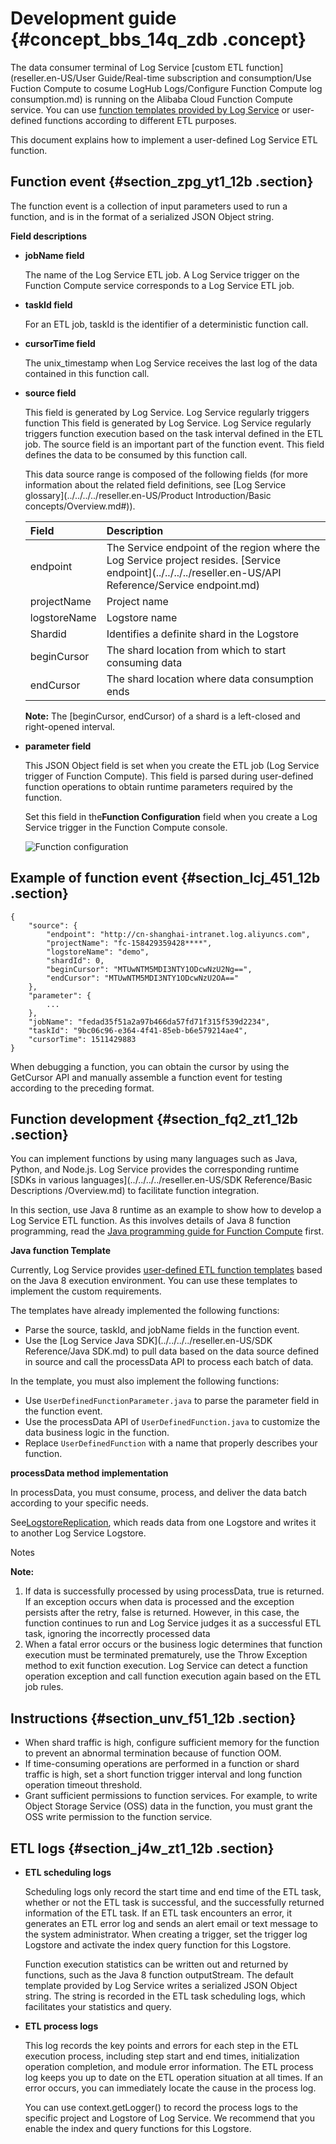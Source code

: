 # Development guide {#concept_bbs_14q_zdb .concept}

The data consumer terminal of Log Service [custom ETL function](reseller.en-US/User Guide/Real-time subscription and consumption/Use Fuction Compute to cosume LogHub Logs/Configure Function Compute log consumption.md) is running on the Alibaba Cloud Function Compute service. You can use [function templates provided by Log Service](https://github.com/aliyun/aliyun-log-fc-functions) or user-defined functions according to different ETL purposes.

This document explains how to implement a user-defined Log Service ETL function.

## Function event {#section_zpg_yt1_12b .section}

The function event is a collection of input parameters used to run a function, and is in the format of a serialized JSON Object string.

 **Field descriptions** 

-   **jobName field** 

    The name of the Log Service ETL job. A Log Service trigger on the Function Compute service corresponds to a Log Service ETL job.

-   **taskId field** 

    For an ETL job, taskId is the identifier of a deterministic function call.

-   **cursorTime field** 

    The unix\_timestamp when Log Service receives the last log of the data contained in this function call.

-   **source field** 

    This field is generated by Log Service. Log Service regularly triggers function This field is generated by Log Service. Log Service regularly triggers function execution based on the task interval defined in the ETL job. The source field is an important part of the function event. This field defines the data to be consumed by this function call.

    This data source range is composed of the following fields \(for more information about the related field definitions, see [Log Service glossary](../../../../reseller.en-US/Product Introduction/Basic concepts/Overview.md#)\).

    |Field|Description|
    |:----|:----------|
    |endpoint|The Service endpoint of the region where the Log Service project resides. [Service endpoint](../../../../reseller.en-US/API Reference/Service endpoint.md)|
    |projectName|Project name|
    |logstoreName|Logstore name|
    |Shardid|Identifies a definite shard in the Logstore|
    |beginCursor|The shard location from which to start consuming data|
    |endCursor|The shard location where data consumption ends|

    **Note:** The \[beginCursor, endCursor\) of a shard is a left-closed and right-opened interval.

-   **parameter field** 

    This JSON Object field is set when you create the ETL job \(Log Service trigger of Function Compute\). This field is parsed during user-defined function operations to obtain runtime parameters required by the function.

    Set this field in the**Function Configuration** field when you create a Log Service trigger in the Function Compute console.

    ![](images/5803_en-US.png "Function configuration")


## Example of function event {#section_lcj_451_12b .section}

```
{
    "source": {
        "endpoint": "http://cn-shanghai-intranet.log.aliyuncs.com", 
        "projectName": "fc-158429359428****", 
        "logstoreName": "demo", 
        "shardId": 0, 
        "beginCursor": "MTUwNTM5MDI3NTY1ODcwNzU2Ng==", 
        "endCursor": "MTUwNTM5MDI3NTY1ODcwNzU2OA=="
    }, 
    "parameter": {
        ...
    }, 
    "jobName": "fedad35f51a2a97b466da57fd71f315f539d2234", 
    "taskId": "9bc06c96-e364-4f41-85eb-b6e579214ae4",
    "cursorTime": 1511429883
}
```

When debugging a function, you can obtain the cursor by using the GetCursor API and manually assemble a function event for testing according to the preceding format.

## Function development {#section_fq2_zt1_12b .section}

You can implement functions by using many languages such as Java, Python, and Node.js. Log Service provides the corresponding runtime [SDKs in various languages](../../../../reseller.en-US/SDK Reference/Basic Descriptions /Overview.md) to facilitate function integration.

In this section, use Java 8 runtime as an example to show how to develop a Log Service ETL function. As this involves details of Java 8 function programming, read the [Java programming guide for Function Compute](https://www.alibabacloud.com/help/doc-detail/113519.htm) first.

 **Java function Template** 

Currently, Log Service provides [user-defined ETL function templates](https://github.com/aliyun/aliyun-log-fc-functions/tree/master/user_defined_function) based on the Java 8 execution environment. You can use these templates to implement the custom requirements.

The templates have already implemented the following functions:

-   Parse the source, taskId, and jobName fields in the function event.
-   Use the [Log Service Java SDK](../../../../reseller.en-US/SDK Reference/Java SDK.md) to pull data based on the data source defined in source and call the processData API to process each batch of data.

In the template, you must also implement the following functions:

-   Use `UserDefinedFunctionParameter.java` to parse the parameter field in the function event.
-   Use the processData API of `UserDefinedFunction.java` to customize the data business logic in the function.
-   Replace `UserDefinedFunction` with a name that properly describes your function.

 **processData method implementation** 

In processData, you must consume, process, and deliver the data batch according to your specific needs.

See[LogstoreReplication](https://github.com/aliyun/aliyun-log-fc-functions/blob/master/logstore_replication/src/main/java/com/aliyun/log/etl_function/LogstoreReplication.java), which reads data from one Logstore and writes it to another Log Service Logstore.

Notes

**Note:** 

1.  If data is successfully processed by using processData, true is returned. If an exception occurs when data is processed and the exception persists after the retry, false is returned. However, in this case, the function continues to run and Log Service judges it as a successful ETL task, ignoring the incorrectly processed data
2.  When a fatal error occurs or the business logic determines that function execution must be terminated prematurely, use the Throw Exception method to exit function execution. Log Service can detect a function operation exception and call function execution again based on the ETL job rules.

## Instructions {#section_unv_f51_12b .section}

-   When shard traffic is high, configure sufficient memory for the function to prevent an abnormal termination because of function OOM.
-   If time-consuming operations are performed in a function or shard traffic is high, set a short function trigger interval and long function operation timeout threshold.
-   Grant sufficient permissions to function services. For example, to write Object Storage Service \(OSS\) data in the function, you must grant the OSS write permission to the function service.

## ETL logs {#section_j4w_zt1_12b .section}

-   **ETL scheduling logs** 

    Scheduling logs only record the start time and end time of the ETL task, whether or not the ETL task is successful, and the successfully returned information of the ETL task. If an ETL task encounters an error, it generates an ETL error log and sends an alert email or text message to the system administrator. When creating a trigger, set the trigger log Logstore and activate the index query function for this Logstore.

    Function execution statistics can be written out and returned by functions, such as the Java 8 function outputStream. The default template provided by Log Service writes a serialized JSON Object string. The string is recorded in the ETL task scheduling logs, which facilitates your statistics and query.

-   **ETL process logs** 

    This log records the key points and errors for each step in the ETL execution process, including step start and end times, initialization operation completion, and module error information. The ETL process log keeps you up to date on the ETL operation situation at all times. If an error occurs, you can immediately locate the cause in the process log.

    You can use context.getLogger\(\) to record the process logs to the specific project and Logstore of Log Service. We recommend that you enable the index and query functions for this Logstore.


